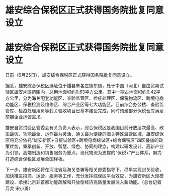 # 雄安综合保税区正式获得国务院批复同意设立

# 雄安综合保税区正式获得国务院批复同意设立

日前（6月25日），雄安综合保税区正式获得国务院批复同意设立。

据悉，雄安综合保税区选址位于雄县朱各庄镇东侧，处于中国（河北）自由贸易试验区雄安片区范围内，总用地面积约0.63平方公里。其中一期占地面积约0.42平方公里，分为海关配套功能区、查验监管区、检疫处理区、保税物流区、跨境电商功能区、保税检测及维修区、综合产业区等七大功能区。目前综合办公楼、查验监管库、检疫处理用房等封关验收项目已基本建设完成，同时预建部分保税仓库满足前期企业运营需求。

雄安自贸试验区管委会有关负责人表示，综合保税区是我国目前开放层次最高、政策最优、功能最全、运作最为灵活、通关最为便捷的海关特殊监管区域，雄安综保区将充分依托“雄安新区+自贸试验区+跨境电商综试区+综合保税区”四区叠加的政策优势，秉承创新、开放、智慧、绿色、协同的理念，构建以研发设计、高新产业为引领，高端制造和销售服务为重点，现代物流为支撑的“保税+”产业体系，努力打造综合保税区发展全国样板。

下一步，雄安新区将在河北省及海关总署等相关部委指导下，尽早实现封关验收，加快推进招商、运营、服务等工作，充分发挥综保区平台效应，为雄安新区大规模建设、承接北京非首都功能疏解和开放型经济高质量发展注入新动能。（总台记者
万灵 宋小勇）

